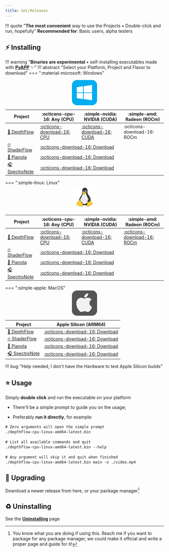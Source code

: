 ```yaml
---
title: Get/Releases
---
```


!!! quote "**The most convenient** way to use the Projects • Double-click and run, hopefully"
    **Recommended for**: Basic users, alpha testers

## ⚡️ Installing

!!! warning "**Binaries are experimental** • self-installing executables made with [**PyAPP**](https://github.com/ofek/pyapp) ✨"
!!! abstract "Select your Platform, Project and Flavor to download"
    === ":material-microsoft: Windows"
        <div align="center"><img src="https://raw.githubusercontent.com/edent/SuperTinyIcons/master/images/svg/windows.svg" style="vertical-align: middle; border-radius: 20%;" width="80"></div>
        <table>
            <thead>
                <tr>
                    <th>Project</th>
                    <th>:octicons-cpu-16: Any (CPU)</th>
                    <th>:simple-nvidia: NVIDIA (CUDA)</th>
                    <th>:simple-amd: Radeon (ROCm)</th>
                </tr>
            </thead>
            <tbody>
                <tr>
                    <td><a class="md-button md-button--stretch md-button--elegant"
                        href="site:depthflow">🌊 DepthFlow
                        </a></td>
                    <td><a class="md-button md-button--primary md-button--stretch"
                        href="https://github.com/BrokenSource/DepthFlow/releases/latest/download/depthflow-cpu-windows-amd64-latest.exe">
                        :octicons-download-16: CPU
                        </a></td>
                    <td><a class="md-button md-button--primary md-button--stretch"
                        href="https://github.com/BrokenSource/DepthFlow/releases/latest/download/depthflow-cuda-windows-amd64-latest.exe">
                        :octicons-download-16: CUDA
                        </a></td>
                    <td><a class="md-button md-button--primary md-button--stretch md-button--disabled">
                        :octicons-download-16: ROCm
                        </a></td>
                </tr>
                <tr>
                    <td><a class="md-button md-button--stretch md-button--elegant"
                        href="site:shaderflow">🔥 ShaderFlow
                        </a></td>
                    <td colspan="3"><a class="md-button md-button--primary md-button--stretch"
                        href="https://github.com/BrokenSource/ShaderFlow/releases/latest/download/shaderflow-windows-amd64-latest.exe">
                        :octicons-download-16: Download
                        </a></td>
                </tr>
                <tr>
                    <td><a class="md-button md-button--stretch md-button--elegant"
                        href="site:pianola">🎹 Pianola
                        </a></td>
                    <td colspan="3"><a class="md-button md-button--primary md-button--stretch"
                        href="https://github.com/BrokenSource/Pianola/releases/latest/download/pianola-windows-amd64-latest.exe">
                        :octicons-download-16: Download
                        </a></td>
                </tr>
                <tr>
                    <td><a class="md-button md-button--stretch md-button--elegant"
                        href="site:spectronote">🎧 SpectroNote
                        </a></td>
                    <td colspan="3"><a class="md-button md-button--primary md-button--stretch"
                        href="https://github.com/BrokenSource/SpectroNote/releases/latest/download/spectronote-windows-amd64-latest.exe">
                        :octicons-download-16: Download
                        </a></td>
                </tr>
            </tbody>
        </table>
    === ":simple-linux: Linux"
        <div align="center"><img src="https://raw.githubusercontent.com/edent/SuperTinyIcons/master/images/svg/linux.svg" style="vertical-align: middle; border-radius: 20%;" width="80"></div>
        <table>
            <thead>
                <tr>
                    <th>Project</th>
                    <th>:octicons-cpu-16: Any (CPU)</th>
                    <th>:simple-nvidia: NVIDIA (CUDA)</th>
                    <th>:simple-amd: Radeon (ROCm)</th>
                </tr>
            </thead>
            <tbody>
                <tr>
                    <td><a class="md-button md-button--stretch md-button--elegant"
                        href="site:depthflow">🌊 DepthFlow
                        </a></td>
                    <td><a class="md-button md-button--primary md-button--stretch"
                        href="https://github.com/BrokenSource/DepthFlow/releases/latest/download/depthflow-cpu-linux-amd64-latest.bin">
                        :octicons-download-16: CPU
                        </a></td>
                    <td><a class="md-button md-button--primary md-button--stretch"
                        href="https://github.com/BrokenSource/DepthFlow/releases/latest/download/depthflow-cuda-linux-amd64-latest.bin">
                        :octicons-download-16: CUDA
                        </a></td>
                    <td><a class="md-button md-button--primary md-button--stretch"
                        href="https://github.com/BrokenSource/DepthFlow/releases/latest/download/depthflow-rocm-linux-amd64-latest.bin">
                        :octicons-download-16: ROCm
                        </a></td>
                </tr>
                <tr>
                    <td><a class="md-button md-button--stretch md-button--elegant"
                        href="site:shaderflow">🔥 ShaderFlow
                        </a></td>
                    <td colspan="3"><a class="md-button md-button--primary md-button--stretch"
                        href="https://github.com/BrokenSource/ShaderFlow/releases/latest/download/shaderflow-linux-amd64-latest.bin">
                        :octicons-download-16: Download
                        </a></td>
                </tr>
                <tr>
                    <td><a class="md-button md-button--stretch md-button--elegant"
                        href="site:pianola">🎹 Pianola
                        </a></td>
                    <td colspan="3"><a class="md-button md-button--primary md-button--stretch" href="https://github.com/BrokenSource/Pianola/releases/latest/download/pianola-linux-amd64-latest.bin">
                        :octicons-download-16: Download
                        </a></td>
                </tr>
                <tr>
                    <td><a class="md-button md-button--stretch md-button--elegant"
                        href="site:spectronote">🎧 SpectroNote
                        </a></td>
                    <td colspan="3"><a class="md-button md-button--primary md-button--stretch" href="https://github.com/BrokenSource/SpectroNote/releases/latest/download/spectronote-linux-amd64-latest.bin">
                        :octicons-download-16: Download
                        </a></td>
                </tr>
            </tbody>
        </table>
    === ":simple-apple: MacOS"
        <div align="center"><img src="https://raw.githubusercontent.com/edent/SuperTinyIcons/master/images/svg/apple.svg" style="vertical-align: middle; border-radius: 20%;" width="80"></div>
        <table>
            <thead>
                <tr>
                    <th>Project</th>
                    <th colspan="3">Apple Silicon (ARM64)</th>
                </tr>
            </thead>
            <tbody>
                <tr>
                    <td><a class="md-button md-button--stretch md-button--elegant"
                        href="site:depthflow">🌊 DepthFlow
                        </a></td>
                    <td><a class="md-button md-button--primary md-button--stretch"
                        href="https://github.com/BrokenSource/DepthFlow/releases/latest/download/depthflow-macos-arm64-latest.app">
                        :octicons-download-16: Download
                        </a></td>
                </tr>
                <tr>
                    <td><a class="md-button md-button--stretch md-button--elegant"
                        href="site:shaderflow">🔥 ShaderFlow
                        </a></td>
                    <td colspan="3"><a class="md-button md-button--primary md-button--stretch"
                        href="https://github.com/BrokenSource/ShaderFlow/releases/latest/download/shaderflow-macos-arm64-latest.app">
                        :octicons-download-16: Download
                        </a></td>
                </tr>
                <tr>
                    <td><a class="md-button md-button--stretch md-button--elegant"
                        href="site:pianola">🎹 Pianola
                        </a></td>
                    <td colspan="3"><a class="md-button md-button--primary md-button--stretch"
                        href="https://github.com/BrokenSource/Pianola/releases/latest/download/pianola-macos-arm64-latest.app">
                        :octicons-download-16: Download
                        </a></td>
                </tr>
                <tr>
                    <td><a class="md-button md-button--stretch md-button--elegant"
                        href="site:spectronote">🎧 SpectroNote
                        </a></td>
                    <td colspan="3"><a class="md-button md-button--primary md-button--stretch"
                        href="https://github.com/BrokenSource/SpectroNote/releases/latest/download/spectronote-macos-arm64-latest.app">
                        :octicons-download-16: Download
                        </a></td>
                </tr>
            </tbody>
        </table>
        !!! bug "Help needed, I don't have the Hardware to test Apple Silicon builds"


## ⭐️ Usage
Simply **double click** and run the executable on your platform

- There'll be a simple prompt to guide you on the usage;

- Preferably **run it directly**, for example:

```shell title="Terminal"
# Zero arguments will open the simple prompt
./depthflow-cpu-linux-amd64-latest.bin

# List all available commands and quit
./depthflow-cpu-linux-amd64-latest.bin --help

# Any argument will skip it and quit when finished
./depthflow-cpu-linux-amd64-latest.bin main -o ./video.mp4
```


## 🚀 Upgrading

Download a newer release from here, or your package manager[^1]

[^1]: You know what you are doing if using this. Reach me if you want to package for any package manager, we could make it official and write a proper page and guide for it!

## ♻️ Uninstalling

See the <a href="site:get/uninstalling"><b>Uninstalling</b></a> page
